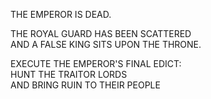   
THE EMPEROR IS DEAD.  
  
THE ROYAL GUARD HAS BEEN SCATTERED  
AND A FALSE KING SITS UPON THE THRONE.  
  
EXECUTE THE EMPEROR'S FINAL EDICT:  
HUNT THE TRAITOR LORDS  
AND BRING RUIN TO THEIR PEOPLE  
